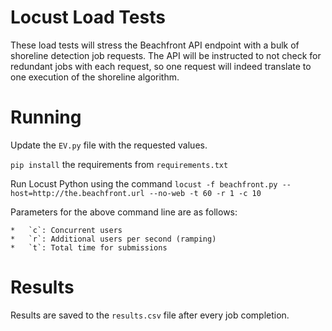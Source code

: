# Locust Load Tests

These load tests will stress the Beachfront API endpoint with a bulk of shoreline detection job requests. The API will be instructed to not check for redundant jobs with each request, so one request will indeed translate to one execution of the shoreline algorithm.

# Running

Update the `EV.py` file with the requested values.

`pip install` the requirements from `requirements.txt`

Run Locust Python using the command `locust -f beachfront.py --host=http://the.beachfront.url --no-web -t 60 -r 1 -c 10`

Parameters for the above command line are as follows:

	*	`c`: Concurrent users
	*	`r`: Additional users per second (ramping)
	*	`t`: Total time for submissions

# Results

Results are saved to the `results.csv` file after every job completion.
